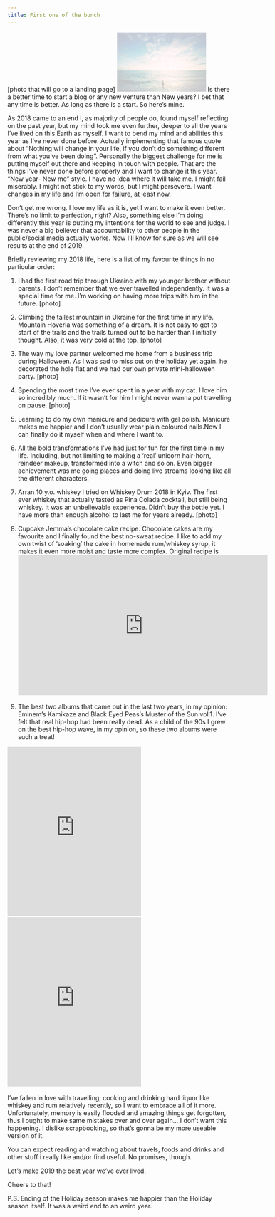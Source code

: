 ```yaml
---
title: First one of the bunch
---
```


[photo that will go to a landing page]
<img src="/images/02.jpg" alt="drawing" width="200"/>
Is there a better time to start a blog or any new venture than New years? I bet that any time is better. As long as there is a start. So here’s mine. 

As 2018 came to an end I, as majority of people do, found myself reflecting on the past year, but my mind took me even further, deeper to all the years I’ve lived on this Earth as myself. I want to bend my mind and abilities this year as I’ve never done before. Actually implementing that famous quote about “Nothing will change in your life, if you don’t do something different from what you’ve been doing”. Personally the biggest challenge for me is putting myself out there and keeping in touch with people. That are the things I’ve never done before properly and I want to change it this year. “New year- New me” style. I have no idea where it will take me. I might fail miserably. I might not stick to my words, but I might persevere. I want changes in my life and I’m open for failure, at least now. 

Don’t get me wrong. I love my life as it is, yet I want to make it even better. There’s no limit to perfection, right? Also, something else I’m doing differently this year is putting my intentions for the world to see and judge. I was never a big believer that accountability to other people in the public/social media actually works. Now I’ll know for sure as we will see results at the end of 2019.  

Briefly reviewing my 2018 life, here is a list of my favourite things in no particular order:

1. I had the first road trip through Ukraine with my younger brother without parents. I don’t remember that we ever travelled independently. It was a special time for me. I’m working on having more trips with him in the future.
[photo]

2. Climbing the tallest mountain in Ukraine for the first time in my life. Mountain Hoverla was something of a dream. It is not easy to get to start of the trails and the trails turned out to be harder than I initially thought. Also, it was very cold at the top.
[photo]
3. The way my love partner welcomed me home from a business trip during Halloween. As I was sad to miss out on the holiday yet again. he decorated the hole flat and we had our own private mini-halloween party. 
[photo]
4. Spending the most time I’ve ever spent in a year with my cat. I love him so incredibly much. If it wasn’t  for him I might never wanna put travelling on pause. 
[photo]
5. Learning to do my own manicure and pedicure with gel polish. Manicure makes me happier and I don’t usually wear plain coloured nails.Now I can finally do it myself when and where I want to.
6. All the bold transformations I’ve had just for fun for the first time in my life. Including, but not limiting to making a ‘real’ unicorn hair-horn, reindeer makeup, transformed into a witch and so on. Even bigger achievement was me going places and doing live streams looking like all the different characters.
7. Arran 10 y.o. whiskey I tried on Whiskey Drum 2018 in Kyiv. The first ever whiskey that actually tasted as Pina Colada cocktail, but still being whiskey. It was an unbelievable experience. Didn’t buy the bottle yet. I have more than enough alcohol to last me for years already.
[photo]
8. Cupcake Jemma’s chocolate cake recipe. Chocolate cakes are my favourite and I finally found the best no-sweat recipe. I like to add my own twist of ‘soaking’ the cake in homemade rum/whiskey syrup, it makes it even more moist and taste more complex. Original  recipe is <iframe src="https://www.youtube.com/embed/ek8TD1H2s5Q" width="560" height="315" frameborder="0" allow="accelerometer; autoplay; encrypted-media; gyroscope; picture-in-picture" allowfullscreen></iframe>
9. The best two albums that came out in the last two years, in my opinion: Eminem’s Kamikaze and Black Eyed Peas’s Muster of the Sun vol.1. I’ve felt that real hip-hop had been really dead. As a child of the 90s I grew on the best hip-hop wave, in my opinion, so these two albums were such a treat! 
<iframe src="https://open.spotify.com/embed/album/3HNnxK7NgLXbDoxRZxNWiR" width="300" height="380" frameborder="0" allowtransparency="true" allow="encrypted-media"></iframe><iframe src="https://open.spotify.com/embed/album/7er6jjv5446zSiCIo6E9Pr" width="300" height="380" frameborder="0" allowtransparency="true" allow="encrypted-media"></iframe>

I’ve fallen in love with travelling, cooking and drinking hard liquor like whiskey and rum relatively recently, so I want to embrace all of it more. Unfortunately, memory is easily flooded and amazing things get forgotten, thus I ought to make same mistakes over and over again… I don’t want this happening. I dislike scrapbooking, so that’s gonna be my more useable version of it. 

You can expect reading and watching about travels, foods and drinks and other stuff i really like and/or find useful. No promises, though. 

Let’s make 2019 the best year we’ve ever lived.

Cheers to that!

P.S. Ending of the Holiday season makes me happier than the Holiday season itself. It was a weird end to an weird year.
